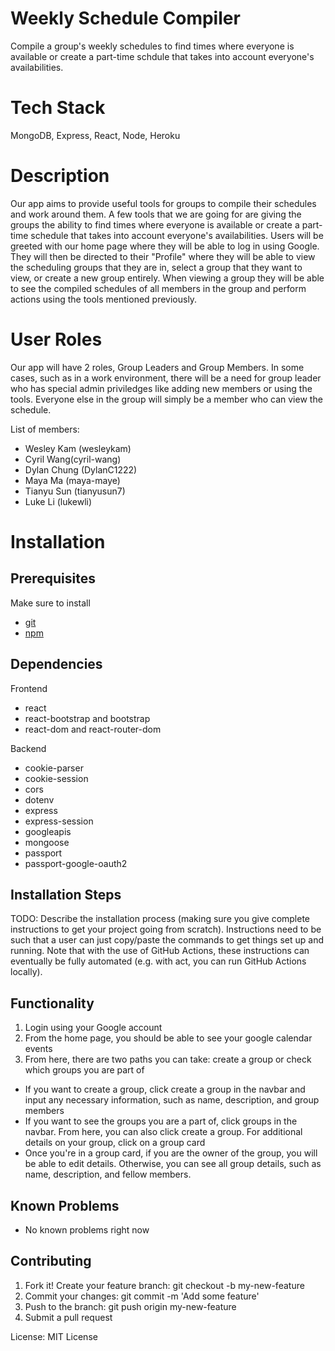 # Weekly Schedule Compiler

Compile a group's weekly schedules to find times where everyone is available or create a part-time schdule that takes into account everyone's availabilities.

# Tech Stack

MongoDB, Express, React, Node, Heroku

# Description

Our app aims to provide useful tools for groups to compile their schedules and work around them. A few tools that we are going for are giving the groups the ability to find times where everyone is available or create a part-time schedule that takes into account everyone's availabilities. Users will be greeted with our home page where they will be able to log in using Google. They will then be directed to their "Profile" where they will be able to view the scheduling groups that they are in, select a group that they want to view, or create a new group entirely. When viewing a group they will be able to see the compiled schedules of all members in the group and perform actions using the tools mentioned previously.

# User Roles

Our app will have 2 roles, Group Leaders and Group Members. In some cases, such as in a work environment, there will be a need for group leader who has special admin priviledges like adding new members or using the tools. Everyone else in the group will simply be a member who can view the schedule.

List of members:

- Wesley Kam (wesleykam)
- Cyril Wang(cyril-wang)
- Dylan Chung (DylanC1222)
- Maya Ma (maya-maye)
- Tianyu Sun (tianyusun7)
- Luke Li (lukewli)

# Installation

## Prerequisites

Make sure to install

- [git](https://git-scm.com/downloads)
- [npm](https://docs.npmjs.com/downloading-and-installing-node-js-and-npm)

## Dependencies

Frontend

- react
- react-bootstrap and bootstrap
- react-dom and react-router-dom

Backend

- cookie-parser
- cookie-session
- cors
- dotenv
- express
- express-session
- googleapis
- mongoose
- passport
- passport-google-oauth2

## Installation Steps



TODO: Describe the installation process (making sure you give complete instructions to get your project going from scratch). Instructions need to be such that a user can just copy/paste the commands to get things set up and running. Note that with the use of GitHub Actions, these instructions can eventually be fully automated (e.g. with act, you can run GitHub Actions locally).

## Functionality

1. Login using your Google account
2. From the home page, you should be able to see your google calendar events
3. From here, there are two paths you can take: create a group or check which groups you are part of

 - If you want to create a group, click create a group in the navbar and input any necessary information, such as name, description, and group members
 - If you want to see the groups you are a part of, click groups in the navbar. From here, you can also click create a group. For additional details on your group, click on a group card
 - Once you're in a group card, if you are the owner of the group, you will be able to edit details. Otherwise, you can see all group details, such as name, description, and fellow members.

## Known Problems

 - No known problems right now

## Contributing

1. Fork it! Create your feature branch: git checkout -b my-new-feature
2. Commit your changes: git commit -m 'Add some feature'
3. Push to the branch: git push origin my-new-feature
4. Submit a pull request

License: MIT License